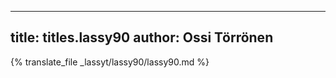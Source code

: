 
---
title: titles.lassy90
author: Ossi Törrönen
---
{% translate_file _lassyt/lassy90/lassy90.md %}